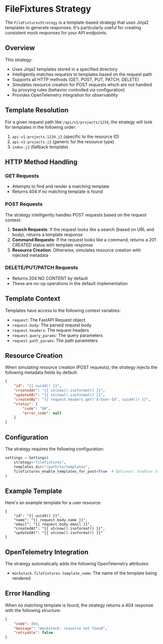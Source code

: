 # FileFixtures Strategy

The `FileFixturesStrategy` is a template-based strategy that uses Jinja2 templates to generate responses. It's particularly useful for creating consistent mock responses for your API endpoints.

## Overview

This strategy:

- Uses Jinja2 templates stored in a specified directory
- Intelligently matches requests to templates based on the request path
- Supports all HTTP methods (GET, POST, PUT, PATCH, DELETE)
- Simulates resource creation for POST requests which are not handled by proxying rules (behavior controlled via configuration)
- Provides OpenTelemetry integration for observability

## Template Resolution

For a given request path like `/api/v1/projects/1234`, the strategy will look for templates in the following order:

1. `api-v1-projects.1234.j2` (specific to the resource ID)
2. `api-v1-projects.j2` (generic for the resource type)
3. `index.j2` (fallback template)

## HTTP Method Handling

### GET Requests
- Attempts to find and render a matching template
- Returns 404 if no matching template is found

### POST Requests
The strategy intelligently handles POST requests based on the request context:

1. **Search Requests**: If the request looks like a search (based on URL and body), returns a template response
2. **Command Requests**: If the request looks like a command, returns a 201 CREATED status with template response
3. **Resource Creation**: Otherwise, simulates resource creation with injected metadata

### DELETE/PUT/PATCH Requests
- Returns 204 NO CONTENT by default
- These are no-op operations in the default implementation

## Template Context

Templates have access to the following context variables:

- `request`: The FastAPI Request object
- `request.body`: The parsed request body
- `request.headers`: The request headers
- `request.query_params`: The query parameters
- `request.path_params`: The path parameters

## Resource Creation

When simulating resource creation (POST requests), the strategy injects the following metadata fields by default:

```json
{
    "id": "{{ uuid4() }}",
    "createdAt": "{{ utcnow().isoformat() }}",
    "updatedAt": "{{ utcnow().isoformat() }}",
    "createdBy": "{{ request.headers.get('X-User-Id', uuid4()) }}",
    "status": {
        "code": "OK",
        "error_code": null
    }
}
```

## Configuration

The strategy requires the following configuration:

```python
settings = Settings(
    strategy="filefixtures",
    templates_dir="/path/to/templates",
    filefixtures_enable_templates_for_post=True  # Optional: Enables template-based responses for POST requests
)
```

## Example Template

Here's an example template for a user resource:

```jinja2
{
    "id": "{{ uuid4() }}",
    "name": "{{ request.body.name }}",
    "email": "{{ request.body.email }}",
    "createdAt": "{{ utcnow().isoformat() }}",
    "updatedAt": "{{ utcnow().isoformat() }}"
}
```

## OpenTelemetry Integration

The strategy automatically adds the following OpenTelemetry attributes:

- `mockstack.filefixtures.template_name`: The name of the template being rendered

## Error Handling

When no matching template is found, the strategy returns a 404 response with the following structure:

```json
{
    "code": 404,
    "message": "mockstack: resource not found",
    "retryable": false
}
```
